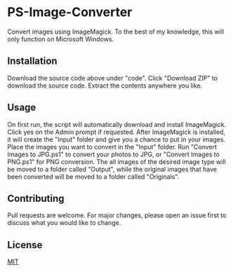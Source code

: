 # PS-Image-Converter
Convert images using ImageMagick. To the best of my knowledge, this will only function on Microsoft Windows.

## Installation
Download the source code above under "code". Click "Download ZIP" to download the source code. Extract the contents anywhere you like.

## Usage
On first run, the script will automatically download and install ImageMagick. Click yes on the Admin prompt if requested. After ImageMagick is installed, it will create the "Input" folder and give you a chance to put in your images.
Place the images you want to convert in the "Input" folder. Run "Convert Images to JPG.ps1" to convert your photos to JPG, or "Convert Images to PNG.ps1" for PNG conversion.
The all images of the desired image type will be moved to a folder called "Output", while the original images that have been converted will be moved to a folder called "Originals".

## Contributing
Pull requests are welcome. For major changes, please open an issue first to discuss what you would like to change.

## License
[MIT](https://choosealicense.com/licenses/mit/)
